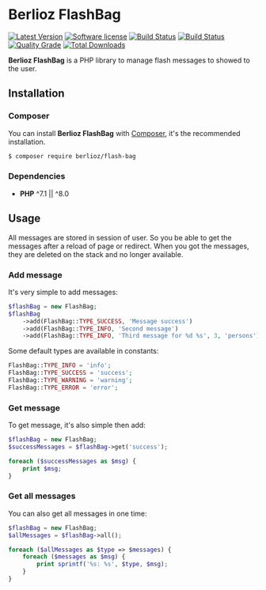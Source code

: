 # Berlioz FlashBag

[![Latest Version](https://img.shields.io/packagist/v/berlioz/flash-bag.svg?style=flat-square)](https://github.com/BerliozFramework/FlashBag/releases)
[![Software license](https://img.shields.io/github/license/BerliozFramework/FlashBag.svg?style=flat-square)](https://github.com/BerliozFramework/FlashBag/blob/develop/LICENSE)
[![Build Status](https://img.shields.io/travis/com/BerliozFramework/FlashBag/master.svg?style=flat-square)](https://travis-ci.com/BerliozFramework/FlashBag)
[![Build Status](https://img.shields.io/github/workflow/status/BerliozFramework/FlashBag/Tests/main.svg?style=flat-square)](https://github.com/BerliozFramework/FlashBag/actions/workflows/tests.yml?query=branch%3Amain)
[![Quality Grade](https://img.shields.io/codacy/grade/9f0ac8ab057549ce95d0dda7d29fa909/master.svg?style=flat-square)](https://www.codacy.com/manual/BerliozFramework/FlashBag)
[![Total Downloads](https://img.shields.io/packagist/dt/berlioz/flash-bag.svg?style=flat-square)](https://packagist.org/packages/berlioz/flash-bag)

**Berlioz FlashBag** is a PHP library to manage flash messages to showed to the user.


## Installation

### Composer

You can install **Berlioz FlashBag** with [Composer](https://getcomposer.org/), it's the recommended installation.

```bash
$ composer require berlioz/flash-bag
```

### Dependencies

* **PHP** ^7.1 || ^8.0


## Usage

All messages are stored in session of user. So you be able to get the messages after a reload of page or redirect.
When you got the messages, they are deleted on the stack and no longer available.

### Add message

It's very simple to add messages:

```php
$flashBag = new FlashBag;
$flashBag
    ->add(FlashBag::TYPE_SUCCESS, 'Message success')
    ->add(FlashBag::TYPE_INFO, 'Second message')
    ->add(FlashBag::TYPE_INFO, 'Third message for %d %s', 3, 'persons');
```

Some default types are available in constants:

```php
FlashBag::TYPE_INFO = 'info';
FlashBag::TYPE_SUCCESS = 'success';
FlashBag::TYPE_WARNING = 'warning';
FlashBag::TYPE_ERROR = 'error';
```

### Get message

To get message, it's also simple then add:

```php
$flashBag = new FlashBag;
$successMessages = $flashBag->get('success');

foreach ($successMessages as $msg) {
    print $msg;
}
```

### Get all messages

You can also get all messages in one time:

```php
$flashBag = new FlashBag;
$allMessages = $flashBag->all();

foreach ($allMessages as $type => $messages) {
    foreach ($messages as $msg) {
        print sprintf('%s: %s', $type, $msg);
    }
}
```